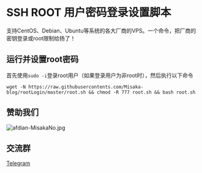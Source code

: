 # SSH ROOT 用户密码登录设置脚本

支持CentOS、Debian、Ubuntu等系统的各大厂商的VPS。一个命令，把厂商的密钥登录或root限制给扬了！

## 运行并设置root密码

首先使用`sudo -i`登录root用户（如果登录用户为非root时），然后执行以下命令

```shell
wget -N https://raw.githubusercontents.com/Misaka-blog/rootLogin/master/root.sh && chmod -R 777 root.sh && bash root.sh
```

## 赞助我们

![afdian-MisakaNo.jpg](https://s2.loli.net/2021/12/25/SimocqwhVg89NQJ.jpg)

## 交流群
[Telegram](https://t.me/misakanetcn)
